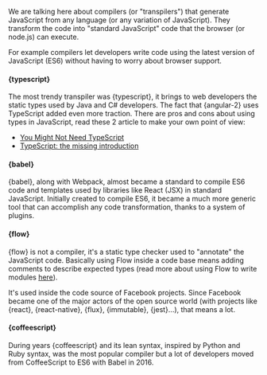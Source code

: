 We are talking here about compilers (or "transpilers") that generate JavaScript from any language (or any variation of JavaScript).
They transform the code into "standard JavaScript" code that the browser (or node.js) can execute.

For example compilers let developers write code using the latest version of JavaScript (ES6) without having to worry about browser support.

#### {typescript}

The most trendy transpiler was {typescript}, it brings to web developers the static types used by Java and C# developers.
The fact that {angular-2} uses TypeScript added even more traction.
There are pros and cons about using types in JavaScript, read these 2 article to make your own point of view:
* [You Might Not Need TypeScript](https://medium.com/javascript-scene/you-might-not-need-typescript-or-static-types-aa7cb670a77b#.1pn05vlis)
* [TypeScript: the missing introduction](https://toddmotto.com/typescript-the-missing-introduction)

#### {babel}

{babel}, along with Webpack, almost became a standard to compile ES6 code and templates used by libraries like React (JSX) in standard JavaScript. Initially created to compile ES6, it became a much more generic tool that can accomplish any code transformation, thanks to a system of plugins.

#### {flow}

{flow} is not a compiler, it's a static type checker used to "annotate" the JavaScript code.
Basically using Flow inside a code base means adding comments to describe expected types (read more about using Flow to write modules [here](http://javascriptplayground.com/blog/2017/01/npm-flowjs-javascript/)).

It's used inside the code source of Facebook projects. Since Facebook became one of the major actors of the open source world (with projects like {react}, {react-native}, {flux}, {immutable}, {jest}...), that means a lot.

#### {coffeescript}

During years {coffeescript} and its lean syntax, inspired by Python and Ruby syntax, was the most popular compiler but a lot of developers moved from CoffeeScript to ES6 with Babel in 2016.
